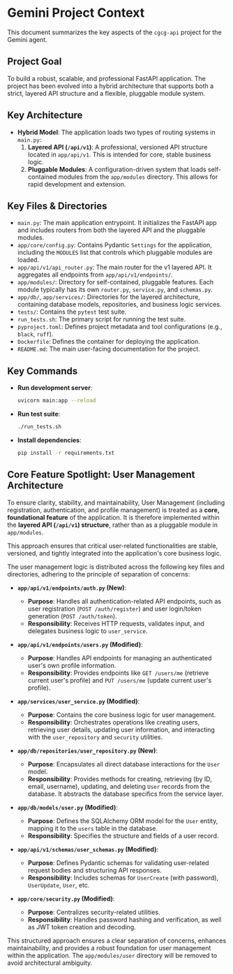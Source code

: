 # Gemini Project Context

This document summarizes the key aspects of the `cgcg-api` project for the Gemini agent.

## Project Goal

To build a robust, scalable, and professional FastAPI application. The project has been evolved into a hybrid architecture that supports both a strict, layered API structure and a flexible, pluggable module system.

## Key Architecture

- **Hybrid Model**: The application loads two types of routing systems in `main.py`:
  1.  **Layered API (`/api/v1`)**: A professional, versioned API structure located in `app/api/v1`. This is intended for core, stable business logic.
  2.  **Pluggable Modules**: A configuration-driven system that loads self-contained modules from the `app/modules` directory. This allows for rapid development and extension.

## Key Files & Directories

- `main.py`: The main application entrypoint. It initializes the FastAPI app and includes routers from both the layered API and the pluggable modules.
- `app/core/config.py`: Contains Pydantic `Settings` for the application, including the `MODULES` list that controls which pluggable modules are loaded.
- `app/api/v1/api_router.py`: The main router for the v1 layered API. It aggregates all endpoints from `app/api/v1/endpoints/`.
- `app/modules/`: Directory for self-contained, pluggable features. Each module typically has its own `router.py`, `service.py`, and `schemas.py`.
- `app/db/`, `app/services/`: Directories for the layered architecture, containing database models, repositories, and business logic services.
- `tests/`: Contains the `pytest` test suite.
- `run_tests.sh`: The primary script for running the test suite.
- `pyproject.toml`: Defines project metadata and tool configurations (e.g., `black`, `ruff`).
- `Dockerfile`: Defines the container for deploying the application.
- `README.md`: The main user-facing documentation for the project.

## Key Commands

- **Run development server**:
  ```bash
  uvicorn main:app --reload
  ```
- **Run test suite**:
  ```bash
  ./run_tests.sh
  ```
- **Install dependencies**:
  ```bash
  pip install -r requirements.txt
  ```

## Core Feature Spotlight: User Management Architecture

To ensure clarity, stability, and maintainability, User Management (including registration, authentication, and profile management) is treated as a **core, foundational feature** of the application. It is therefore implemented within the **layered API (`/api/v1`) structure**, rather than as a pluggable module in `app/modules`.

This approach ensures that critical user-related functionalities are stable, versioned, and tightly integrated into the application's core business logic.

The user management logic is distributed across the following key files and directories, adhering to the principle of separation of concerns:

*   **`app/api/v1/endpoints/auth.py` (New)**:
    *   **Purpose**: Handles all authentication-related API endpoints, such as user registration (`POST /auth/register`) and user login/token generation (`POST /auth/token`).
    *   **Responsibility**: Receives HTTP requests, validates input, and delegates business logic to `user_service`.

*   **`app/api/v1/endpoints/users.py` (Modified)**:
    *   **Purpose**: Handles API endpoints for managing an authenticated user's own profile information.
    *   **Responsibility**: Provides endpoints like `GET /users/me` (retrieve current user's profile) and `PUT /users/me` (update current user's profile).

*   **`app/services/user_service.py` (Modified)**:
    *   **Purpose**: Contains the core business logic for user management.
    *   **Responsibility**: Orchestrates operations like creating users, retrieving user details, updating user information, and interacting with the `user_repository` and `security` utilities.

*   **`app/db/repositories/user_repository.py` (New)**:
    *   **Purpose**: Encapsulates all direct database interactions for the `User` model.
    *   **Responsibility**: Provides methods for creating, retrieving (by ID, email, username), updating, and deleting `User` records from the database. It abstracts the database specifics from the service layer.

*   **`app/db/models/user.py` (Modified)**:
    *   **Purpose**: Defines the SQLAlchemy ORM model for the `User` entity, mapping it to the `users` table in the database.
    *   **Responsibility**: Specifies the structure and fields of a user record.

*   **`app/api/v1/schemas/user_schemas.py` (Modified)**:
    *   **Purpose**: Defines Pydantic schemas for validating user-related request bodies and structuring API responses.
    *   **Responsibility**: Includes schemas for `UserCreate` (with password), `UserUpdate`, `User`, etc.

*   **`app/core/security.py` (Modified)**:
    *   **Purpose**: Centralizes security-related utilities.
    *   **Responsibility**: Handles password hashing and verification, as well as JWT token creation and decoding.

This structured approach ensures a clear separation of concerns, enhances maintainability, and provides a robust foundation for user management within the application. The `app/modules/user` directory will be removed to avoid architectural ambiguity.